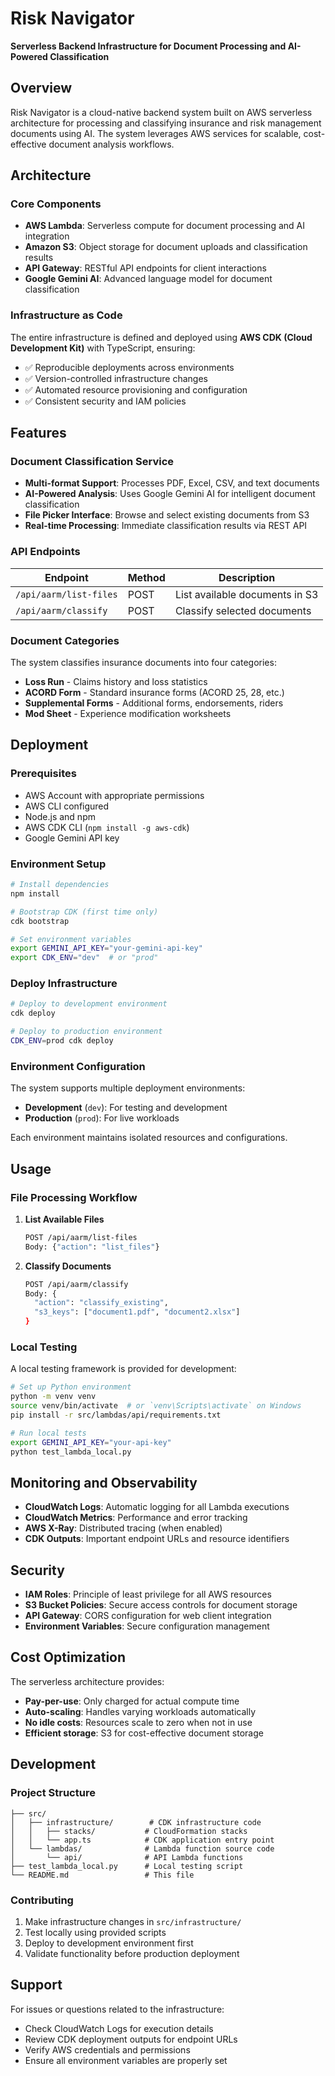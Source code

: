 # Risk Navigator

**Serverless Backend Infrastructure for Document Processing and AI-Powered Classification**

## Overview

Risk Navigator is a cloud-native backend system built on AWS serverless architecture for processing and classifying insurance and risk management documents using AI. The system leverages AWS services for scalable, cost-effective document analysis workflows.

## Architecture

### Core Components

- **AWS Lambda**: Serverless compute for document processing and AI integration
- **Amazon S3**: Object storage for document uploads and classification results
- **API Gateway**: RESTful API endpoints for client interactions
- **Google Gemini AI**: Advanced language model for document classification

### Infrastructure as Code

The entire infrastructure is defined and deployed using **AWS CDK (Cloud Development Kit)** with TypeScript, ensuring:
- ✅ Reproducible deployments across environments
- ✅ Version-controlled infrastructure changes
- ✅ Automated resource provisioning and configuration
- ✅ Consistent security and IAM policies

## Features

### Document Classification Service
- **Multi-format Support**: Processes PDF, Excel, CSV, and text documents
- **AI-Powered Analysis**: Uses Google Gemini AI for intelligent document classification
- **File Picker Interface**: Browse and select existing documents from S3
- **Real-time Processing**: Immediate classification results via REST API

### API Endpoints

| Endpoint | Method | Description |
|----------|--------|-------------|
| `/api/aarm/list-files` | POST | List available documents in S3 |
| `/api/aarm/classify` | POST | Classify selected documents |

### Document Categories

The system classifies insurance documents into four categories:
- **Loss Run** - Claims history and loss statistics
- **ACORD Form** - Standard insurance forms (ACORD 25, 28, etc.)
- **Supplemental Forms** - Additional forms, endorsements, riders
- **Mod Sheet** - Experience modification worksheets

## Deployment

### Prerequisites
- AWS Account with appropriate permissions
- AWS CLI configured
- Node.js and npm
- AWS CDK CLI (`npm install -g aws-cdk`)
- Google Gemini API key

### Environment Setup
```bash
# Install dependencies
npm install

# Bootstrap CDK (first time only)
cdk bootstrap

# Set environment variables
export GEMINI_API_KEY="your-gemini-api-key"
export CDK_ENV="dev"  # or "prod"
```

### Deploy Infrastructure
```bash
# Deploy to development environment
cdk deploy

# Deploy to production environment
CDK_ENV=prod cdk deploy
```

### Environment Configuration

The system supports multiple deployment environments:
- **Development** (`dev`): For testing and development
- **Production** (`prod`): For live workloads

Each environment maintains isolated resources and configurations.

## Usage

### File Processing Workflow

1. **List Available Files**
   ```bash
   POST /api/aarm/list-files
   Body: {"action": "list_files"}
   ```

2. **Classify Documents**
   ```bash
   POST /api/aarm/classify
   Body: {
     "action": "classify_existing",
     "s3_keys": ["document1.pdf", "document2.xlsx"]
   }
   ```

### Local Testing

A local testing framework is provided for development:
```bash
# Set up Python environment
python -m venv venv
source venv/bin/activate  # or `venv\Scripts\activate` on Windows
pip install -r src/lambdas/api/requirements.txt

# Run local tests
export GEMINI_API_KEY="your-api-key"
python test_lambda_local.py
```

## Monitoring and Observability

- **CloudWatch Logs**: Automatic logging for all Lambda executions
- **CloudWatch Metrics**: Performance and error tracking
- **AWS X-Ray**: Distributed tracing (when enabled)
- **CDK Outputs**: Important endpoint URLs and resource identifiers

## Security

- **IAM Roles**: Principle of least privilege for all AWS resources
- **S3 Bucket Policies**: Secure access controls for document storage
- **API Gateway**: CORS configuration for web client integration
- **Environment Variables**: Secure configuration management

## Cost Optimization

The serverless architecture provides:
- **Pay-per-use**: Only charged for actual compute time
- **Auto-scaling**: Handles varying workloads automatically
- **No idle costs**: Resources scale to zero when not in use
- **Efficient storage**: S3 for cost-effective document storage

## Development

### Project Structure
```
├── src/
│   ├── infrastructure/        # CDK infrastructure code
│   │   ├── stacks/           # CloudFormation stacks
│   │   └── app.ts            # CDK application entry point
│   └── lambdas/              # Lambda function source code
│       └── api/              # API Lambda functions
├── test_lambda_local.py      # Local testing script
└── README.md                 # This file
```

### Contributing

1. Make infrastructure changes in `src/infrastructure/`
2. Test locally using provided scripts
3. Deploy to development environment first
4. Validate functionality before production deployment

## Support

For issues or questions related to the infrastructure:
- Check CloudWatch Logs for execution details
- Review CDK deployment outputs for endpoint URLs
- Verify AWS credentials and permissions
- Ensure all environment variables are properly set
